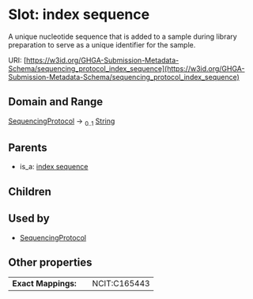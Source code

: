 
# Slot: index sequence


A unique nucleotide sequence that is added to a sample during library preparation to serve as a unique identifier for the sample.

URI: [https://w3id.org/GHGA-Submission-Metadata-Schema/sequencing_protocol_index_sequence](https://w3id.org/GHGA-Submission-Metadata-Schema/sequencing_protocol_index_sequence)


## Domain and Range

[SequencingProtocol](SequencingProtocol.md) &#8594;  <sub>0..1</sub> [String](types/String.md)

## Parents

 *  is_a: [index sequence](index_sequence.md)

## Children


## Used by

 * [SequencingProtocol](SequencingProtocol.md)

## Other properties

|  |  |  |
| --- | --- | --- |
| **Exact Mappings:** | | NCIT:C165443 |

